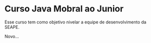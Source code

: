 Curso Java Mobral ao Junior
=====


Esse curso tem como objetivo nivelar a equipe de desenvolvimento da SEAPE.

Novo...
